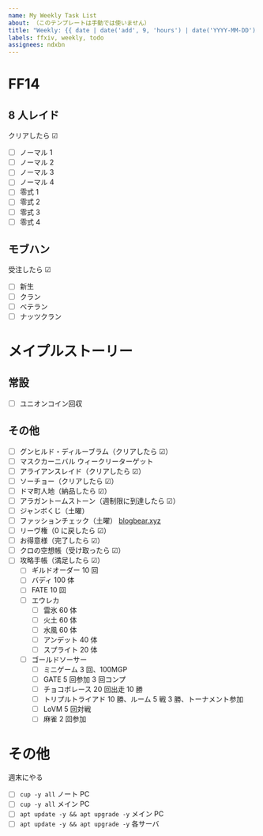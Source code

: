 ```yaml
---
name: My Weekly Task List
about: （このテンプレートは手動では使いません）
title: "Weekly: {{ date | date('add', 9, 'hours') | date('YYYY-MM-DD') }} ～ {{ date | date('add', 9, 'hours') | date('add', 6, 'days') | date('YYYY-MM-DD') }}"
labels: ffxiv, weekly, todo
assignees: ndxbn
---
```


# FF14

## 8 人レイド

クリアしたら ☑

- [ ] ノーマル 1
- [ ] ノーマル 2
- [ ] ノーマル 3
- [ ] ノーマル 4
- [ ] 零式 1
- [ ] 零式 2
- [ ] 零式 3
- [ ] 零式 4

## モブハン

受注したら ☑

- [ ] 新生
- [ ] クラン
- [ ] ベテラン
- [ ] ナッツクラン

# メイプルストーリー

## 常設

- [ ] ユニオンコイン回収

## その他

- [ ] グンヒルド・ディルーブラム（クリアしたら ☑）
- [ ] マスクカーニバル ウィークリーターゲット
- [ ] アライアンスレイド（クリアしたら ☑）
- [ ] ソーチョー（クリアしたら ☑）
- [ ] ドマ町人地（納品したら ☑）
- [ ] アラガントームストーン（週制限に到達したら ☑）
- [ ] ジャンボくじ（土曜）
- [ ] ファッションチェック（土曜） [blogbear.xyz](https://www.blogbear.xyz/article/category/fashioncheck)
- [ ] リーヴ権（0 に戻したら ☑）
- [ ] お得意様（完了したら ☑）
- [ ] クロの空想帳（受け取ったら ☑）
- [ ] 攻略手帳（満足したら ☑）
  - [ ] ギルドオーダー 10 回
  - [ ] バディ 100 体
  - [ ] FATE 10 回
  - [ ] エウレカ
    - [ ] 雷氷 60 体
    - [ ] 火土 60 体
    - [ ] 水風 60 体
    - [ ] アンデット 40 体
    - [ ] スプライト 20 体
  - [ ] ゴールドソーサー
    - [ ] ミニゲーム 3 回、100MGP
    - [ ] GATE 5 回参加 3 回コンプ
    - [ ] チョコボレース 20 回出走 10 勝
    - [ ] トリプルトライアド 10 勝、ルーム 5 戦 3 勝、トーナメント参加
    - [ ] LoVM 5 回対戦
    - [ ] 麻雀 2 回参加

# その他

週末にやる

- [ ] `cup -y all` ノート PC
- [ ] `cup -y all` メイン PC
- [ ] `apt update -y && apt upgrade -y` メイン PC
- [ ] `apt update -y && apt upgrade -y` 各サーバ
